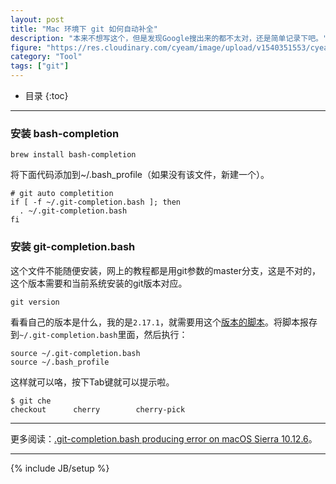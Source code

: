 ```yaml
---
layout: post
title: "Mac 环境下 git 如何自动补全"
description: "本来不想写这个，但是发现Google搜出来的都不太对，还是简单记录下吧。"
figure: "https://res.cloudinary.com/cyeam/image/upload/v1540351553/cyeam/git.png"
category: "Tool"
tags: ["git"]
---
```


* 目录
{:toc}
---

### 安装 bash-completion

```
brew install bash-completion
```

将下面代码添加到~/.bash_profile（如果没有该文件，新建一个）。

```
# git auto completition
if [ -f ~/.git-completion.bash ]; then
  . ~/.git-completion.bash
fi
```

### 安装 git-completion.bash

这个文件不能随便安装，网上的教程都是用git参数的master分支，这是不对的，这个版本需要和当前系统安装的git版本对应。

<ins class="adsbygoogle"
     style="display:block; text-align:center;"
     data-ad-layout="in-article"
     data-ad-format="fluid"
     data-ad-client="ca-pub-1651120361108148"
     data-ad-slot="4918476613"></ins>
<script>
     (adsbygoogle = window.adsbygoogle || []).push({});
</script>

```
git version
```

看看自己的版本是什么，我的是`2.17.1`，就需要用这个[版本的脚本](https://raw.githubusercontent.com/git/git/v2.17.1/contrib/completion/git-completion.bash)。将脚本报存到`~/.git-completion.bash`里面，然后执行：

```
source ~/.git-completion.bash
source ~/.bash_profile
```

这样就可以咯，按下Tab键就可以提示啦。

```
$ git che
checkout      cherry        cherry-pick
```

---

更多阅读：[.git-completion.bash producing error on macOS Sierra 10.12.6](https://apple.stackexchange.com/questions/327817/git-completion-bash-producing-error-on-macos-sierra-10-12-6)。

---


{% include JB/setup %}
